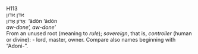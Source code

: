 <body>
  <p>H113<br>  אדן    אדון  <br> אָדוֹן  אָדוֹן  ‎  ‘âdôn  ‘âdôn  <br><i>aw-done‘,</i> <i>aw-done‘ </i><br>From an unused root (meaning to <i>rule</i>); <i>sovereign</i>, that is, <i>controller</i> (human or divine): - lord, master, owner. Compare also names beginning with “Adoni-”.<br></p>
 </body>